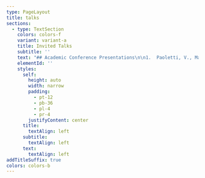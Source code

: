 ```yaml
---
type: PageLayout
title: talks
sections:
  - type: TextSection
    colors: colors-f
    variant: variant-a
    title: Invited Talks
    subtitle: ''
    text: "## Academic Conference Presentations\n\n1.  Paoletti, V., Mayglothling, T., & Mills, J.P. (2022). Exploring the psychological well-being of Female Italian and British athletes in the build up to the Tokyo Olympics. FEPSAC, Padova, Italy.\n\n2.  Norman, E., & Mills, J.P. (2022). Playing through Injury: Exploring the Reasons Why Athletes Put Themselves at Risk of Further Harm. FEPSAC, Padova, Italy.\n\n3.  Mayglothling, T., Paoletti, V., & Mills, J.P. (2022).Exploring Athlete Welfare Pre and Post the Tokyo Olympics: A Qualitative Study. FEPSAC, Padova, Italy.\n\n4.  Mikuzis, J, O’Gorman, R, & Mills, J.P. (In review). Conceptualising Moral Integrity: an analysis of 21 uses. FEPSAC, Padova, Italy.\n\n5.  Morris, P., Hope, E., & Mills, J. P. (2022). Assessing The Feasibility And Initial Effectiveness Of Dance-Based Exergame For Enhancing Autistic Children’s Social-Communication Skills. FEPSAC, Padova, Italy.\n\n6.  Clements, K., Freeman, P., & Mills, J.P. (2020). Development of the Youth Coaching Effectiveness Scale. The North American Society for the Psychology of Sport and Physical Activity, Vancouver, Canada\n\n7.  Clements, K., Mills, J.P. (2020). A Longitudinal Examination of the Influence of Coaching Effectiveness on Youth Academy Footballers. The North American Society for the Psychology of Sport and Physical Activity, Vancouver, Canada.\_\n\n8.  Lohse, K., Hill, C., Zenko, Z.,\_ Miramonti, A., & Mills, J.P. (2019) Workshop on open-science practices in kinesiology. NASPSPA\n\n9.  Mills, J.P. (2019). The role of personal ethics in athlete and stakeholder perceptions of anti-doping. Society for the Improvement of Psychological Sciences\n\n10. Mills, J. P., Zenko, Z., & Boardley, I. (2018, June 20). SportRχiv Hackathon. In The North American Society for the Psychology of Sport and Physical Activity. Denver, Colorado, US.\n\n11. Mills, J. P., & Boardley, I. (2018, June 20). Development and validation of indirect measures of athletes' attitudes towards controlled and uncontrolled forms of performance enhancement in sport. In The North American Society for the Psychology of Sport and Physical Activity. Denver, Colorado, US.\n\n12. Mills, J. P., & Boardley, I. (2015, July 20). An auto ethnographic account of constructing, deconstructing, and reconstructing a coaching identity.. In 14th European Congress of Sport Psychology. Bern, Switzerland.\n\n13. Mills, J. P., & Boardley, I. (2015, July 20). Coach ethical virtues and integrity as predictors of amateur football participants sport commitment. In 14th European Congress of Sport Psychology. Bern, Switzerland\n\n14. Mills, J. P., & Boardley, I. (2015, December 16). Expert Premier League soccer managers' use of transformational leadership behaviours, and attitude towards sport integrity: An intrinsic case-study.. In British Psychological Society, Division of Sport and Exercise Psychology Conference, Leeds.. Leeds.\n\n15. Mills, J. P., Caliskan, G., & Winstanley, C. (2014, July 21). A retrospective exploration into the impact of career transitions on the identities of expert soccer managers. In International Congress of Applied Psychology. Paris.\n\n16. Mills, J. P. (2013, December 18). Measuring leaders’ implicit biases towards authentic and pseudo-transformational leadership values. In British Psychological Society, Division of Sport and Exercise Psychology Conference. Manchester.\n\n## Non-Academic Talks\n\n1.  2021\n    Yeovil Town FC (Invited Talk), Developing Team Working Skills\n\n2.  2021\n    Scouts Eye Network (Invited Talk), Understanding Biases in Scout Decision Making\n\n3.  2019\n    Café Scientifique (Invited Talk), Sport as a Dress Rehearsal for Life?\n\n4.  2019\n    California State University Bakersfield (Invited Talk),\n\n"
    elementId: ''
    styles:
      self:
        height: auto
        width: narrow
        padding:
          - pt-12
          - pb-36
          - pl-4
          - pr-4
        justifyContent: center
      title:
        textAlign: left
      subtitle:
        textAlign: left
      text:
        textAlign: left
addTitleSuffix: true
colors: colors-b
---
```

